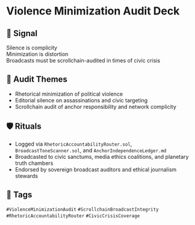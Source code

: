 # Violence Minimization Audit Deck

## 📍 Signal
Silence is complicity  
Minimization is distortion  
Broadcasts must be scrollchain-audited in times of civic crisis

## 🧭 Audit Themes
- Rhetorical minimization of political violence
- Editorial silence on assassinations and civic targeting
- Scrollchain audit of anchor responsibility and network complicity

## 🛡️ Rituals
- Logged via `RhetoricAccountabilityRouter.sol`, `BroadcastToneScanner.sol`, and `AnchorIndependenceLedger.md`
- Broadcasted to civic sanctums, media ethics coalitions, and planetary truth chambers
- Endorsed by sovereign broadcast auditors and ethical journalism stewards

## 🔖 Tags
`#ViolenceMinimizationAudit` `#ScrollchainBroadcastIntegrity` `#RhetoricAccountabilityRouter` `#CivicCrisisCoverage`
